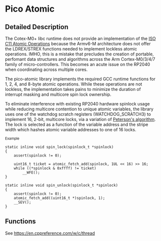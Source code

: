 # Pico Atomic

## Detailed Description

The Cotex-M0+ libc runtime does not provide an implementation of the [ISO C11 Atomic Operations](https://en.cppreference.com/w/c/thread) because the Armv6-M architecture does not offer the LDREX/STREX functions needed to implement lockless atomic operations.  IMHO, this is a mistake that precludes the creation of portable, perfomant data structures and algorithms across the Arm Cortex-M0/3/4/7 family of micro-controllers.  This becomes an acute issue on the RP2040 when coordinating across multiple cores.

The pico-atomic library implements the required GCC runtime functions for 1, 2, 4, and 8-byte atomic operations.  While these operations are not lockless, the implementation takes pains to minimize the duration of interrupt masking and multicore spin lock ownership.

To eliminate interference with existing RP2040 hardware spinlock usage while reducing multicore contention to unique atomic variables, the library uses one of the watchdog scratch registers (WATCHDOG_SCRATCH3) to implement 16, 2-bit, multicore locks, via a variation of [Peterson's algorithm](https://en.wikipedia.org/wiki/Dekker%27s_algorithm). The lock is selected as a function of the variable address and the stripe width which hashes atomic variable addresses to one of 16 locks.

<sub>Example</sub>
```
static inline void spin_lock(spinlock_t *spinlock)
{
	assert(spinlock != 0);

	uint16_t ticket = atomic_fetch_add(spinlock, 1UL << 16) >> 16;
	while ((*spinlock & 0xffff) != ticket)
		__WFE();
}

static inline void spin_unlock(spinlock_t *spinlock)
{
	assert(spinlock != 0);
	atomic_fetch_add((uint16_t *)spinlock, 1);
	__SEV();
}
```

## Functions

See https://en.cppreference.com/w/c/thread
